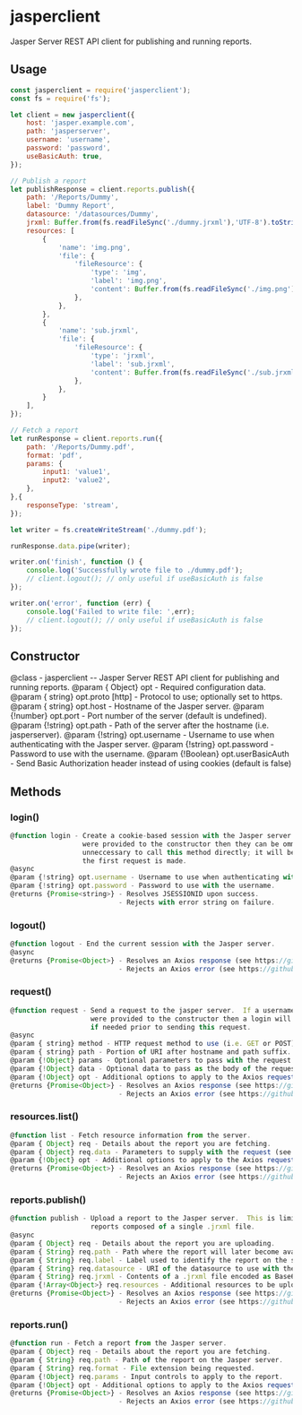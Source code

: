 # jasperclient
Jasper Server REST API client for publishing and running reports.

## Usage

```javascript
const jasperclient = require('jasperclient');
const fs = require('fs');

let client = new jasperclient({
    host: 'jasper.example.com',
    path: 'jasperserver',
    username: 'username',
    password: 'password',
    useBasicAuth: true,
});

// Publish a report
let publishResponse = client.reports.publish({
    path: '/Reports/Dummy',
    label: 'Dummy Report',
    datasource: '/datasources/Dummy',
    jrxml: Buffer.from(fs.readFileSync('./dummy.jrxml'),'UTF-8').toString('base64'),
    resources: [
        {
            'name': 'img.png',
            'file': {
                'fileResource': {
                    'type': 'img',
                    'label': 'img.png',
                    'content': Buffer.from(fs.readFileSync('./img.png')).toString('base64'),
                },
            },
        },
        {
            'name': 'sub.jrxml',
            'file': {
                'fileResource': {
                    'type': 'jrxml',
                    'label': 'sub.jrxml',
                    'content': Buffer.from(fs.readFileSync('./sub.jrxml'),'UTF-8').toString('base64'),
                },
            },
        }
    ],
});

// Fetch a report
let runResponse = client.reports.run({
    path: '/Reports/Dummy.pdf',
    format: 'pdf',
    params: {
        input1: 'value1',
        input2: 'value2',
    },
},{
    responseType: 'stream',
});

let writer = fs.createWriteStream('./dummy.pdf');

runResponse.data.pipe(writer);

writer.on('finish', function () {
    console.log('Successfully wrote file to ./dummy.pdf');
    // client.logout(); // only useful if useBasicAuth is false
});

writer.on('error', function (err) {
    console.log('Failed to write file: ',err);
    // client.logout(); // only useful if useBasicAuth is false
});
```

## Constructor
@class - jasperclient -- Jasper Server REST API client for publishing and running reports.
@param { Object}  opt - Required configuration data.
@param { string}  opt.proto [http] - Protocol to use; optionally set to https.
@param { string}  opt.host - Hostname of the Jasper server.
@param {!number}  opt.port - Port number of the server (default is undefined).
@param {!string}  opt.path - Path of the server after the hostname (i.e. jasperserver).
@param {!string}  opt.username - Username to use when authenticating with the Jasper server.
@param {!string}  opt.password - Password to use with the username.
@param {!Boolean} opt.userBasicAuth - Send Basic Authorization header instead of using cookies (default is false)

## Methods

### login()
```javascript
@function login - Create a cookie-based session with the Jasper server.  If the username and password
                  were provided to the constructor then they can be ommitted here, and it becomes
                  unneccessary to call this method directly; it will be called automatically when
                  the first request is made.
@async
@param {!string} opt.username - Username to use when authenticating with the Jasper server.
@param {!string} opt.password - Password to use with the username.
@returns {Promise<string>} - Resolves JSESSIONID upon success.
                           - Rejects with error string on failure.
```

### logout()
```javascript
@function logout - End the current session with the Jasper server.
@async
@returns {Promise<Object>} - Resolves an Axios response (see https://github.com/axios/axios#response-schema ).
                           - Rejects an Axios error (see https://github.com/axios/axios#handling-errors ).
```

### request()
```javascript
@function request - Send a request to the jasper server.  If a username and password
                    were provided to the constructor then a login will be performed
                    if needed prior to sending this request.
@async
@param { string} method - HTTP request method to use (i.e. GET or POST).
@param { string} path - Portion of URI after hostname and path suffix.
@param {!Object} params - Optional parameters to pass with the request.
@param {!Object} data - Optional data to pass as the body of the request.
@param {!Object} opt - Additional options to apply to the Axios request (see https://github.com/axios/axios#request-config ).
@returns {Promise<Object>} - Resolves an Axios response (see https://github.com/axios/axios#response-schema ).
                           - Rejects an Axios error (see https://github.com/axios/axios#handling-errors ).
```

### resources.list()
```javascript
@function list - Fetch resource information from the server.
@param { Object} req - Details about the report you are fetching.
@param { Object} req.data - Parameters to supply with the request (see https://community.jaspersoft.com/documentation/jasperreports-server-web-services-guide/v56/searching-repository ).
@param {!Object} opt - Additional options to apply to the Axios request (see https://github.com/axios/axios#request-config ).
@returns {Promise<Object>} - Resolves an Axios response (see https://github.com/axios/axios#response-schema ).
                           - Rejects an Axios error (see https://github.com/axios/axios#handling-errors ).
```

### reports.publish()
```javascript
@function publish - Upload a report to the Jasper server.  This is limited to uploading
                    reports composed of a single .jrxml file.
@async
@param { Object} req - Details about the report you are uploading.
@param { String} req.path - Path where the report will later become available.
@param { String} req.label - Label used to identify the report on the server.
@param { String} req.datasource - URI of the datasource to use with the report.
@param { String} req.jrxml - Contents of a .jrxml file encoded as Base64.
@param {!Array<Object>} req.resources - Additional resources to be uploaded with the report. (see https://community.jaspersoft.com/documentation/tibco-jasperreports-server-rest-api-reference/v630/resource-descriptors )
@returns {Promise<Object>} - Resolves an Axios response (see https://github.com/axios/axios#response-schema ).
                           - Rejects an Axios error (see https://github.com/axios/axios#handling-errors ).
```

### reports.run()
```javascript
@function run - Fetch a report from the Jasper server.
@param { Object} req - Details about the report you are fetching.
@param { String} req.path - Path of the report on the Jasper server.
@param { String} req.format - File extension being requested.
@param {!Object} req.params - Input controls to apply to the report.
@param {!Object} opt - Additional options to apply to the Axios request (see https://github.com/axios/axios#request-config ).
@returns {Promise<Object>} - Resolves an Axios response (see https://github.com/axios/axios#response-schema ).
                           - Rejects an Axios error (see https://github.com/axios/axios#handling-errors ).
```